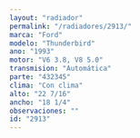 ```yaml
---
layout: "radiador"
permalink: "/radiadores/2913/"
marca: "Ford"
modelo: "Thunderbird"
ano: "1993"
motor: "V6 3.8, V8 5.0"
transmision: "Automática"
parte: "432345"
clima: "Con clima"
alto: "22 7/16"
ancho: "18 1/4"
observaciones: ""
id: "2913"
---
```


